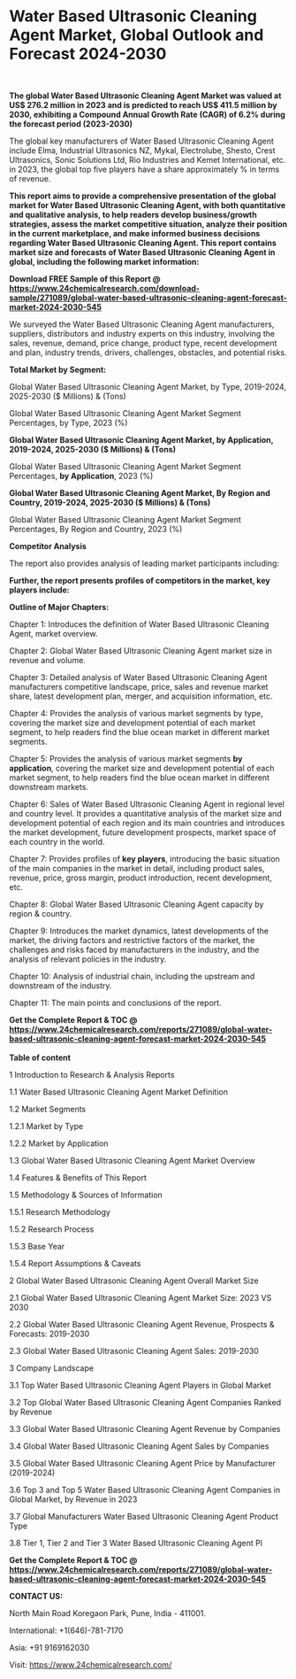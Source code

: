 <h1>Water Based Ultrasonic Cleaning Agent Market, Global Outlook and Forecast 2024-2030</h1><br/><p><strong>The global Water Based Ultrasonic Cleaning Agent Market was valued at US$ 276.2 million in 2023 and is predicted to reach US$ 411.5 million by 2030, exhibiting a Compound Annual Growth Rate (<strong>CAGR</strong>) of 6.2% during the forecast period (2023-2030)</strong></p><p>The global key manufacturers of Water Based Ultrasonic Cleaning Agent include Elma, Industrial Ultrasonics NZ, Mykal, Electrolube, Shesto, Crest Ultrasonics, Sonic Solutions Ltd, Rio Industries and Kemet International, etc. in 2023, the global top five players have a share approximately % in terms of revenue.</p><p><strong>This report aims to provide a comprehensive presentation of the global market for Water Based Ultrasonic Cleaning Agent, with both quantitative and qualitative analysis, to help readers develop business/growth strategies, assess the market competitive situation, analyze their position in the current marketplace, and make informed business decisions regarding Water Based Ultrasonic Cleaning Agent. This report contains market size and forecasts of Water Based Ultrasonic Cleaning Agent in global, including the following market information:</strong></p><div><b>Download FREE Sample of this Report @ <a href="https://www.24chemicalresearch.com/download-sample/271089/global-water-based-ultrasonic-cleaning-agent-forecast-market-2024-2030-545">https://www.24chemicalresearch.com/download-sample/271089/global-water-based-ultrasonic-cleaning-agent-forecast-market-2024-2030-545</a></b></div><p>We surveyed the Water Based Ultrasonic Cleaning Agent manufacturers, suppliers, distributors and industry experts on this industry, involving the sales, revenue, demand, price change, product type, recent development and plan, industry trends, drivers, challenges, obstacles, and potential risks.</p><p><strong>Total Market by Segment:</strong></p><p>Global Water Based Ultrasonic Cleaning Agent Market, by Type, 2019-2024, 2025-2030 ($ Millions) & (Tons)</p><p>Global Water Based Ultrasonic Cleaning Agent Market Segment Percentages, by Type, 2023 (%)</p><p><strong>Global Water Based Ultrasonic Cleaning Agent Market, <strong>by Application</strong>, 2019-2024, 2025-2030 ($ Millions) & (Tons)</strong></p><p>Global Water Based Ultrasonic Cleaning Agent Market Segment Percentages, <strong>by Application</strong>, 2023 (%)</p><p><strong>Global Water Based Ultrasonic Cleaning Agent Market, By Region and Country, 2019-2024, 2025-2030 ($ Millions) & (Tons)</strong></p><p>Global Water Based Ultrasonic Cleaning Agent Market Segment Percentages, By Region and Country, 2023 (%)</p><p><strong>Competitor Analysis</strong></p><p>The report also provides analysis of leading market participants including:</p><p><strong>Further, the report presents profiles of competitors in the market, <strong>key players</strong> include:</strong></p><p><strong>Outline of Major Chapters:</strong></p><p>Chapter 1: Introduces the definition of Water Based Ultrasonic Cleaning Agent, market overview.</p><p>Chapter 2: Global Water Based Ultrasonic Cleaning Agent market size in revenue and volume.</p><p>Chapter 3: Detailed analysis of Water Based Ultrasonic Cleaning Agent manufacturers competitive landscape, price, sales and revenue market share, latest development plan, merger, and acquisition information, etc.</p><p>Chapter 4: Provides the analysis of various market segments by type, covering the market size and development potential of each market segment, to help readers find the blue ocean market in different market segments.</p><p>Chapter 5: Provides the analysis of various market segments <strong>by application</strong>, covering the market size and development potential of each market segment, to help readers find the blue ocean market in different downstream markets.</p><p>Chapter 6: Sales of Water Based Ultrasonic Cleaning Agent in regional level and country level. It provides a quantitative analysis of the market size and development potential of each region and its main countries and introduces the market development, future development prospects, market space of each country in the world.</p><p>Chapter 7: Provides profiles of <strong>key players</strong>, introducing the basic situation of the main companies in the market in detail, including product sales, revenue, price, gross margin, product introduction, recent development, etc.</p><p>Chapter 8: Global Water Based Ultrasonic Cleaning Agent capacity by region & country.</p><p>Chapter 9: Introduces the market dynamics, latest developments of the market, the driving factors and restrictive factors of the market, the challenges and risks faced by manufacturers in the industry, and the analysis of relevant policies in the industry.</p><p>Chapter 10: Analysis of industrial chain, including the upstream and downstream of the industry.</p><p>Chapter 11: The main points and conclusions of the report.</p><div><b>Get the Complete Report & TOC @ <a href="https://www.24chemicalresearch.com/reports/271089/global-water-based-ultrasonic-cleaning-agent-forecast-market-2024-2030-545">https://www.24chemicalresearch.com/reports/271089/global-water-based-ultrasonic-cleaning-agent-forecast-market-2024-2030-545</a></b></div><br><b>Table of content</b><p>1 Introduction to Research & Analysis Reports<br />
 
  1.1 Water Based Ultrasonic Cleaning Agent Market Definition<br />
 
  1.2 Market Segments<br />
 
  1.2.1 Market by Type<br />
 
  1.2.2 Market by Application<br />
 
  1.3 Global Water Based Ultrasonic Cleaning Agent Market Overview<br />
 
  1.4 Features & Benefits of This Report<br />
 
  1.5 Methodology & Sources of Information<br />
 
  1.5.1 Research Methodology<br />
 
  1.5.2 Research Process<br />
 
  1.5.3 Base Year<br />
 
  1.5.4 Report Assumptions & Caveats<br />
 
 2 Global Water Based Ultrasonic Cleaning Agent Overall Market Size<br />
 
  2.1 Global Water Based Ultrasonic Cleaning Agent Market Size: 2023 VS 2030<br />
 
  2.2 Global Water Based Ultrasonic Cleaning Agent Revenue, Prospects & Forecasts: 2019-2030<br />
 
  2.3 Global Water Based Ultrasonic Cleaning Agent Sales: 2019-2030<br />
 
 3 Company Landscape<br />
 
  3.1 Top Water Based Ultrasonic Cleaning Agent Players in Global Market<br />
 
  3.2 Top Global Water Based Ultrasonic Cleaning Agent Companies Ranked by Revenue<br />
 
  3.3 Global Water Based Ultrasonic Cleaning Agent Revenue by Companies<br />
 
  3.4 Global Water Based Ultrasonic Cleaning Agent Sales by Companies<br />
 
  3.5 Global Water Based Ultrasonic Cleaning Agent Price by Manufacturer (2019-2024)<br />
 
  3.6 Top 3 and Top 5 Water Based Ultrasonic Cleaning Agent Companies in Global Market, by Revenue in 2023<br />
 
  3.7 Global Manufacturers Water Based Ultrasonic Cleaning Agent Product Type<br />
 
  3.8 Tier 1, Tier 2 and Tier 3 Water Based Ultrasonic Cleaning Agent Pl<br><div><b>Get the Complete Report & TOC @ <a href="https://www.24chemicalresearch.com/reports/271089/global-water-based-ultrasonic-cleaning-agent-forecast-market-2024-2030-545">https://www.24chemicalresearch.com/reports/271089/global-water-based-ultrasonic-cleaning-agent-forecast-market-2024-2030-545</a></b></div></p>
 
 <b>CONTACT US:</b><br>
 
 North Main Road Koregaon Park, Pune, India - 411001.<br/>
 
 International: +1(646)-781-7170<br/>
 
 Asia: +91 9169162030<br/>
 
 Visit: <a href="https://www.24chemicalresearch.com/">https://www.24chemicalresearch.com/</a>
 
 <br>